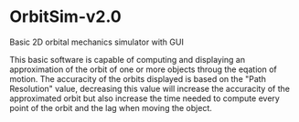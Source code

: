# OrbitSim-v2.0
Basic 2D orbital mechanics simulator with GUI

This basic software is capable of computing and displaying an approximation of the orbit of one or more objects throug the eqation of motion.
The accuracity of the orbits displayed is based on the "Path Resolution" value, decreasing this value will increase the accuracity of the approximated orbit but also increase the time needed to compute every point of the orbit and the lag when moving the object.

